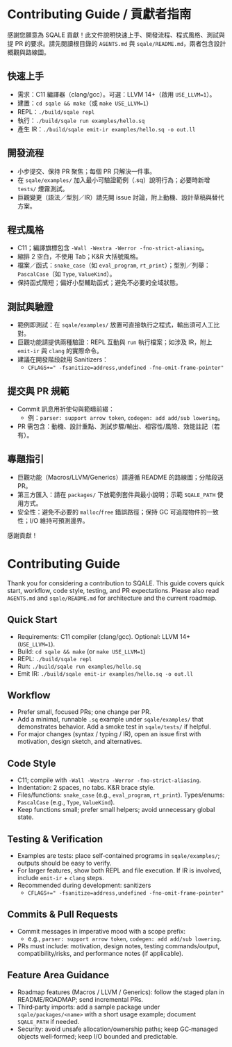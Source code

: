 # Contributing Guide / 貢獻者指南

感謝您願意為 SQALE 貢獻！此文件說明快速上手、開發流程、程式風格、測試與提 PR 的要求。請先閱讀根目錄的 `AGENTS.md` 與 `sqale/README.md`，兩者包含設計概觀與路線圖。

## 快速上手
- 需求：C11 編譯器（clang/gcc）。可選：LLVM 14+（啟用 `USE_LLVM=1`）。
- 建置：`cd sqale && make`（或 `make USE_LLVM=1`）
- REPL：`./build/sqale repl`
- 執行：`./build/sqale run examples/hello.sq`
- 產生 IR：`./build/sqale emit-ir examples/hello.sq -o out.ll`

## 開發流程
- 小步提交、保持 PR 聚焦；每個 PR 只解決一件事。
- 在 `sqale/examples/` 加入最小可驗證範例（.sq）說明行為；必要時新增 `tests/` 煙霧測試。
- 巨觀變更（語法／型別／IR）請先開 issue 討論，附上動機、設計草稿與替代方案。

## 程式風格
- C11；編譯旗標包含 `-Wall -Wextra -Werror -fno-strict-aliasing`。
- 縮排 2 空白，不使用 Tab；K&R 大括號風格。
- 檔案／函式：`snake_case`（如 `eval_program`, `rt_print`）；型別／列舉：`PascalCase`（如 `Type`, `ValueKind`）。
- 保持函式簡短；偏好小型輔助函式；避免不必要的全域狀態。

## 測試與驗證
- 範例即測試：在 `sqale/examples/` 放置可直接執行之程式，輸出須可人工比對。
- 巨觀功能請提供兩種驗證：REPL 互動與 `run` 執行檔案；如涉及 IR，附上 `emit-ir` 與 `clang` 的實際命令。
- 建議在開發階段啟用 Sanitizers：
  - `CFLAGS+=" -fsanitize=address,undefined -fno-omit-frame-pointer"`

## 提交與 PR 規範
- Commit 訊息用祈使句與範疇前綴：
  - 例：`parser: support arrow token`, `codegen: add add/sub lowering`。
- PR 需包含：動機、設計重點、測試步驟/輸出、相容性/風險、效能註記（若有）。

## 專題指引
- 巨觀功能（Macros/LLVM/Generics）請遵循 README 的路線圖；分階段送 PR。
- 第三方匯入：請在 `packages/` 下放範例套件與最小說明；示範 `SQALE_PATH` 使用方式。
- 安全性：避免不必要的 `malloc`/`free` 錯誤路徑；保持 GC 可追蹤物件的一致性；I/O 維持可預測邊界。

感謝貢獻！
# Contributing Guide

Thank you for considering a contribution to SQALE. This guide covers quick start, workflow, code style, testing, and PR expectations. Please also read `AGENTS.md` and `sqale/README.md` for architecture and the current roadmap.

## Quick Start
- Requirements: C11 compiler (clang/gcc). Optional: LLVM 14+ (`USE_LLVM=1`).
- Build: `cd sqale && make` (or `make USE_LLVM=1`)
- REPL: `./build/sqale repl`
- Run: `./build/sqale run examples/hello.sq`
- Emit IR: `./build/sqale emit-ir examples/hello.sq -o out.ll`

## Workflow
- Prefer small, focused PRs; one change per PR.
- Add a minimal, runnable `.sq` example under `sqale/examples/` that demonstrates behavior. Add a smoke test in `sqale/tests/` if helpful.
- For major changes (syntax / typing / IR), open an issue first with motivation, design sketch, and alternatives.

## Code Style
- C11; compile with `-Wall -Wextra -Werror -fno-strict-aliasing`.
- Indentation: 2 spaces, no tabs. K&R brace style.
- Files/functions: `snake_case` (e.g., `eval_program`, `rt_print`). Types/enums: `PascalCase` (e.g., `Type`, `ValueKind`).
- Keep functions small; prefer small helpers; avoid unnecessary global state.

## Testing & Verification
- Examples are tests: place self‑contained programs in `sqale/examples/`; outputs should be easy to verify.
- For larger features, show both REPL and file execution. If IR is involved, include `emit-ir` + `clang` steps.
- Recommended during development: sanitizers
  - `CFLAGS+=" -fsanitize=address,undefined -fno-omit-frame-pointer"`

## Commits & Pull Requests
- Commit messages in imperative mood with a scope prefix:
  - e.g., `parser: support arrow token`, `codegen: add add/sub lowering`.
- PRs must include: motivation, design notes, testing commands/output, compatibility/risks, and performance notes (if applicable).

## Feature Area Guidance
- Roadmap features (Macros / LLVM / Generics): follow the staged plan in README/ROADMAP; send incremental PRs.
- Third‑party imports: add a sample package under `sqale/packages/<name>` with a short usage example; document `SQALE_PATH` if needed.
- Security: avoid unsafe allocation/ownership paths; keep GC‑managed objects well‑formed; keep I/O bounded and predictable.

